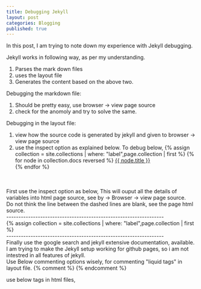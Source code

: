 ```yaml
---
title: Debugging Jekyll
layout: post
categories: Blogging
published: true
---
```


In this post, I am trying to note down my experience with Jekyll debugging. 

Jekyll works in following way, as per my understanding. 

1. Parses the mark down files
2. uses the layout file 
3. Generates the content based on the above two. 


Debugging the markdown file:
1. Should be pretty easy, use browser -> view page source
2. check for the anomoly and try to solve the same. 

Debugging in the layout file:
1. view how the source code is generated by jekyll and given to browser -> view page source
2. use the inspect option as explained below.
To debug below, 
    {% assign collection = site.collections | where: "label",page.collection | first %}
    {% for node in collection.docs reversed %}
    <tr>
    <td> <a href="{{ site.baseurl }}{{ node.url }}"> {{ node.title }} </a> </td>
    <br>
    </tr>
    {% endfor %}   

<br>
<br>
First use the inspect option as below,
This will ouput all the details of variables into html page source, see by -> Browser -> view page source.
<br>
Do not think the line between the dashed lines are blank, see the page html source.
<br>
 -----------------------------------------------------------------
 <br>
 {% assign collection = site.collections | where: "label",page.collection | first %}
<!--{{ collection | inspect }} --> 
<br>
 -----------------------------------------------------------------
<br>
Finally use the google search and jekyll extensive documentation, available. 
I am trying to make the Jekyll setup working for github pages, so i am not intestred in all features of jekyll.
<br>
Use Below commenting options wisely, for  commenting "liquid tags" in layout file. 
{% comment %}
{% endcomment %}

use below tags in html files, 
<!-- This is a commented lines, still will come in output page source -->

